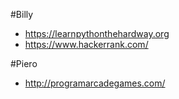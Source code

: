 #Billy
- https://learnpythonthehardway.org
- https://www.hackerrank.com/

#Piero
- http://programarcadegames.com/
